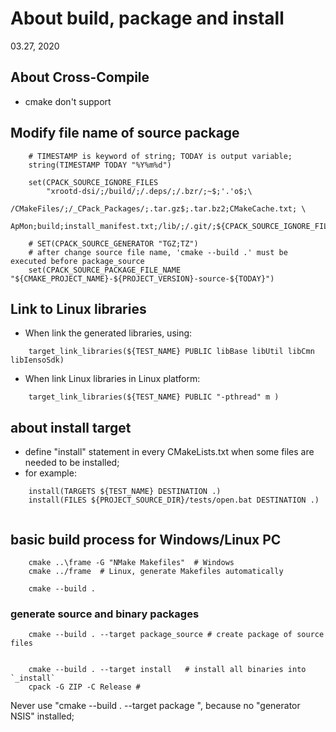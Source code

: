 # About build, package and install
03.27, 2020

## About Cross-Compile
* cmake don't support


## Modify file name of source package

```
	# TIMESTAMP is keyword of string; TODAY is output variable;
	string(TIMESTAMP TODAY "%Y%m%d")

	set(CPACK_SOURCE_IGNORE_FILES
		"xrootd-dsi/;/build/;/.deps/;/.bzr/;~$;'.'o$;\
		/CMakeFiles/;/_CPack_Packages/;.tar.gz$;.tar.bz2;CMakeCache.txt; \
		ApMon;build;install_manifest.txt;/lib/;/.git/;${CPACK_SOURCE_IGNORE_FILES};")

	# SET(CPACK_SOURCE_GENERATOR "TGZ;TZ")
	# after change source file name, 'cmake --build .' must be executed before package_source
	set(CPACK_SOURCE_PACKAGE_FILE_NAME "${CMAKE_PROJECT_NAME}-${PROJECT_VERSION}-source-${TODAY}")
```

## Link to Linux libraries

* When link the generated libraries, using:

```
	target_link_libraries(${TEST_NAME} PUBLIC libBase libUtil libCmn libIensoSdk)
```

* When link Linux libraries in Linux platform:

```
	target_link_libraries(${TEST_NAME} PUBLIC "-pthread" m )
```

## about **install** target

* define "install" statement in every CMakeLists.txt when some files are needed to be installed;
* for example:

```
	install(TARGETS ${TEST_NAME} DESTINATION .)
	install(FILES ${PROJECT_SOURCE_DIR}/tests/open.bat DESTINATION .)
	
```


## basic build process for Windows/Linux PC

```
	cmake ..\frame -G "NMake Makefiles"  # Windows
	cmake ../frame  # Linux, generate Makefiles automatically
	
	cmake --build .

```

### generate source and binary packages

```	
	cmake --build . --target package_source # create package of source files
	
	
	cmake --build . --target install   # install all binaries into `_install`
	cpack -G ZIP -C Release # 

```

Never use "cmake --build . --target package ", because no "generator NSIS" installed;
